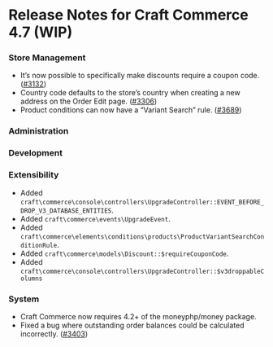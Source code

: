 # Release Notes for Craft Commerce 4.7 (WIP)

### Store Management
- It’s now possible to specifically make discounts require a coupon code. ([#3132](https://github.com/craftcms/commerce/issues/3132))
- Country code defaults to the store’s country when creating a new address on the Order Edit page. ([#3306](https://github.com/craftcms/commerce/issues/3306))
- Product conditions can now have a “Variant Search” rule. ([#3689](https://github.com/craftcms/commerce/issues/3689))

### Administration

### Development

### Extensibility
- Added `craft\commerce\console\controllers\UpgradeController::EVENT_BEFORE_DROP_V3_DATABASE_ENTITIES`.
- Added `craft\commerce\events\UpgradeEvent`.
- Added `craft\commerce\elements\conditions\products\ProductVariantSearchConditionRule`.
- Added `craft\commerce\models\Discount::$requireCouponCode`.
- Added `craft\commerce\console\controllers\UpgradeController::$v3droppableColumns`

### System
- Craft Commerce now requires 4.2+ of the moneyphp/money package.
- Fixed a bug where outstanding order balances could be calculated incorrectly. ([#3403](https://github.com/craftcms/commerce/issues/3403))